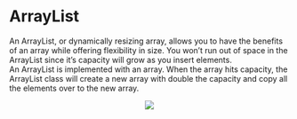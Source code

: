 # ArrayList
An ArrayList, or dynamically resizing array, allows you to have the benefits of an array while offering flexibility in size.
You won’t run out of space in the ArrayList since it’s capacity will grow as you insert elements.<br/>
An ArrayList is implemented with an array. When the array hits capacity, the ArrayList class will create a new array with double the capacity and copy all the elements over to the new array.<br/>
<p align="center">
  <img src="https://user-images.githubusercontent.com/43681383/99145336-fa2e3880-267e-11eb-9c35-c54feb3a41ac.png">
<p/>
